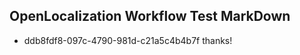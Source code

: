 ## OpenLocalization Workflow Test MarkDown
* ddb8fdf8-097c-4790-981d-c21a5c4b4b7f thanks!

<!--HONumber=Aug16_HO3-->


